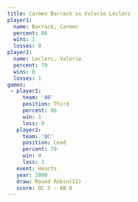 ```yaml
---
title: Carmen Barrack vs Valerie Leclerc
player1:                
  name: Barrack, Carmen 
  percent: 86           
  wins: 1               
  losses: 0             
player2:                
  name: Leclerc, Valerie
  percent: 79           
  wins: 0               
  losses: 1             
games:
 - player1:         
     team: 'AB'     
     position: Third
     percent: 86    
     win: 1         
     loss: 0        
   player2:        
     team: 'QC'    
     position: Lead
     percent: 79   
     win: 0        
     loss: 1       
   event: Hearts        
   year: 2000           
   draw: Round Robin(12)
   score: QC 5 - AB 8   
---
```

